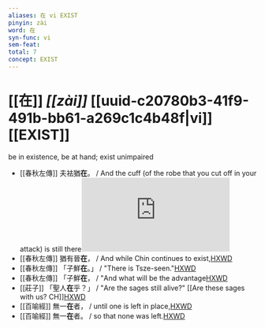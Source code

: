 ```yaml
---
aliases: 在 vi EXIST
pinyin: zài
word: 在
syn-func: vi
sem-feat: 
total: 7
concept: EXIST 
---
```

# [[在]] *[[zài]]*  [[uuid-c20780b3-41f9-491b-bb61-a269c1c4b48f|vi]] [[EXIST]]
be in existence, be at hand; exist unimpaired
 - [[春秋左傳]] 夫袪猶**在**。 / And the cuff (of the robe that you cut off in your attack) is still there![HXWD](https://hxwd.org/textview.html?location=KR1e0001_tls_005-385a.19)
 - [[春秋左傳]] 猶有晉**在**， / And while Chin continues to exist,[HXWD](https://hxwd.org/textview.html?location=KR1e0001_tls_007-245a.42)
 - [[春秋左傳]] 「子鮮**在**。」 / "There is Tsze-seen."[HXWD](https://hxwd.org/textview.html?location=KR1e0001_tls_009-639a.51)
 - [[春秋左傳]] 「子鮮**在**， / "And what will be the advantage[HXWD](https://hxwd.org/textview.html?location=KR1e0001_tls_009-639a.53)
 - [[莊子]] 「聖人**在**乎？」 / "Are the sages still alive?" [[Are these sages with us? CH]][HXWD](https://hxwd.org/textview.html?location=KR5c0126_tls_013-16a.10)
 - [[百喻經]] 無一**在**者， / until one is left in place,[HXWD](https://hxwd.org/textview.html?location=KR6b0066_T_002-0548c.27)
 - [[百喻經]] 無一**在**者。 / so that none was left.[HXWD](https://hxwd.org/textview.html?location=KR6b0066_T_002-0548c.30)